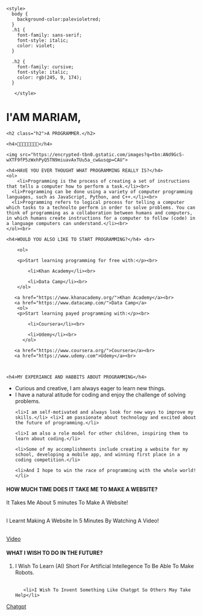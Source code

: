 

<head>
    <meta charset="UTF-8">
    <title>MARIAM THE PROGRAMMER</title>
  
    <style>
      body {
        background-color:palevioletred;
      }
      .h1 {
        font-family: sans-serif;
        font-style: italic;
        color: violet;
      } 
    
      .h2 {
        font-family: cursive;
        font-style: italic;
        color: rgb(245, 9, 174);
      } 
    
       </style>
</head>

<body>
    <h1 class="h1">I'AM MARIAM,</h1>

    <h2 class="h2">A PROGRAMMER.</h2>

    <h4>💜🧡💛💚💙💗💕💝</h4>
    
    <img src="https://encrypted-tbn0.gstatic.com/images?q=tbn:ANd9GcS-wXTF9fP5zWxhPyQ5TN9miuavAxTUu5a_cw&usqp=CAU">

    <h4>HAVE YOU EVER THOUGHT WHAT PROGRAMMING REALLY IS?</h4>
    <ol>
        <li>Programming is the process of creating a set of instructions that tells a computer how to perform a task.</li><br>
      <li>Programming can be done using a variety of computer programming languages, such as JavaScript, Python, and C++.</li><br>
      <li>Programming refers to logical process for telling a computer which tasks to a technolto perform in order to solve problems. You can think of programming as a collaboration between humans and computers, in which humans create instructions for a computer to follow (code) in a language computers can understand.</li><br>
    </ol><br>

    <h4>WOULD YOU ALSO LIKE TO START PROGRAMMING?</h4> <br>    

        <ol>
             
        <p>Start learning programming for free with:</p><br>

            <li>Khan Academy</li><br>
            
            <li>Data Camp</li><br>
        </ol>

       <a href="https://www.khanacademy.org/">Khan Academy</a><br>
       <a href="https://www.datacamp.com/">Data Camp</a>
        <ol>
        <p>Start learning payed programming with:</p><br>

            <li>Coursera</li><br>

            <li>Udemy</li><br>
          </ol>

       <a href="https://www.coursera.org/">Coursera</a><br>
       <a href="https://www.udemy.com">Udemy</a><br>
        


    <h4>MY EXPERIANCE AND HABBITS ABOUT PROGRAMMING</h4>

   <ul> 
    <li>Curious and creative, I am always eager to learn new things.</li> <li> I have a natural atitude for coding and enjoy the challenge of solving problems.</li>

    <li>I am self-motivated and always look for new ways to improve my skills.</li> <li>I am passionate about technology and excited about the future of programming.</li>

    <li>I am also a role model for other children, inspiring them to learn about coding.</li>
   
    <li>Some of my accomplishments include creating a website for my school, developing a mobile app, and winning first place in a coding competition.</li>

    <li>And I hope to win the race of programming with the whole world!</li>

  </ul>

 <h4>HOW MUCH TIME DOES IT TAKE ME TO MAKE A WEBSITE?</h4>

 It Takes Me About 5 minutes To Make A Website!<br><br>

 I Learnt Making A Website In 5 Minutes By Watching A Video!<br><br>

 <a href="https://www.youtube.com/watch?v=ghZZB_7HFS8">Video</a>


 <h4>WHAT I WISH TO DO IN THE FUTURE?</h4>

 <ol>
       <li>I Wish To Learn (AI) Short For Artificial Intellegence To Be Able To Make Robots.</li><br>

       <li>I Wish To Invent Something Like Chatgpt So Others May Take Help</li>
 </ol>
 <a href="https://openai.com/chatgpt">Chatgpt</a>
